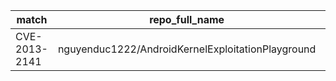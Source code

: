 | match | repo_full_name | repo_id | repo_html_url | match_weight |
|---------------|---------------------------------------------------|-----------|----------------------------------------------------------------------|----------------|
| CVE-2013-2141 | nguyenduc1222/AndroidKernelExploitationPlayground | 61024208 | https://github.com/nguyenduc1222/AndroidKernelExploitationPlayground | 0.2 |

